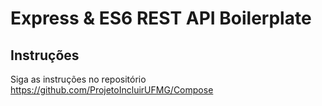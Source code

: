Express & ES6 REST API Boilerplate
==================================

Instruções
---------------

Siga as instruções no repositório https://github.com/ProjetoIncluirUFMG/Compose
